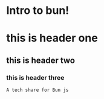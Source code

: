 # Intro to bun!
# this is header one
## this is header two 
### this is header three
```
A tech share for Bun js
```
